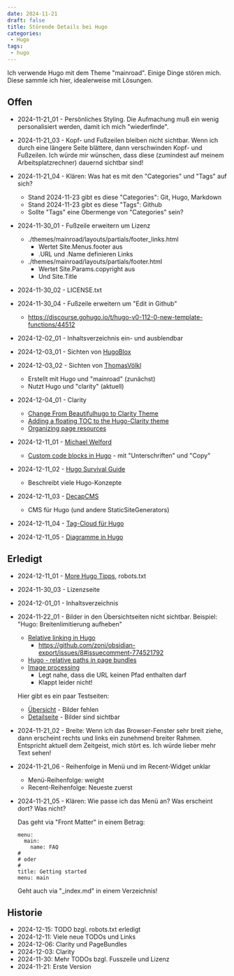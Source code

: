 ```yaml
---
date: 2024-11-21
draft: false
title: Störende Details bei Hugo
categories:
 - Hugo
tags:
 - hugo
---
```


<!--Störende Details bei Hugo-->
<!--=========================-->

Ich verwende Hugo mit dem Theme "mainroad".
Einige Dinge stören mich. Diese sammle
ich hier, idealerweise mit Lösungen.

<!--more-->

Offen
-----

- 2024-11-21_01 - Persönliches Styling. Die Aufmachung muß ein wenig personalisiert
  werden, damit ich mich "wiederfinde".

- 2024-11-21_03 - Kopf- und Fußzeilen bleiben nicht sichtbar. Wenn ich durch
  eine längere Seite blättere, dann verschwinden Kopf- und Fußzeilen.
  Ich würde mir wünschen, dass diese (zumindest auf meinem Arbeitsplatzrechner)
  dauernd sichtbar sind!

- 2024-11-21_04 - Klären: Was hat es mit den "Categories" und "Tags" auf
  sich?

  - Stand 2024-11-23 gibt es diese "Categories": Git, Hugo, Markdown
  - Stand 2024-11-23 gibt es diese "Tags": Github
  - Sollte "Tags" eine Obermenge von "Categories" sein?

- 2024-11-30_01 - Fußzeile erweitern um Lizenz

  - ./themes/mainroad/layouts/partials/footer_links.html
    - Wertet Site.Menus.footer aus
    - .URL und .Name definieren Links
  - ./themes/mainroad/layouts/partials/footer.html
    - Wertet Site.Params.copyright aus
    - Und Site.Title

- 2024-11-30_02 - LICENSE.txt

- 2024-11-30_04 - Fußzeile erweitern um "Edit in Github"

  - https://discourse.gohugo.io/t/hugo-v0-112-0-new-template-functions/44512

- 2024-12-02_01 - Inhaltsverzeichnis ein- und ausblendbar

- 2024-12-03_01 - Sichten von [HugoBlox](https://docs.hugoblox.com/)

- 2024-12-03_02 - Sichten von [ThomasVölkl](https://thomas-voelkl.de/hugo-website-erstellen/)

  - Erstellt mit Hugo und "mainroad" (zunächst)
  - Nutzt Hugo und "clarity" (aktuell)

- 2024-12-04_01 - Clarity

  - [Change From Beautifulhugo to Clarity Theme](https://blog.euc-rt.me/post/change-from-beautifulhugo-to-clarity-theme)
  - [Adding a floating TOC to the Hugo-Clarity theme](https://www.nodinrogers.com/post/2023-04-06-add-floating-toc-in-hugo-clarity-theme)
  - [Organizing page resources](https://github.com/chipzoller/hugo-clarity#organizing-page-resources)

- 2024-12-11_01 - [Michael Welford](https://its.mw/)

  - [Custom code blocks in Hugo](https://its.mw/posts/custom-code-blocks-hugo/) - mit "Unterschriften" und "Copy"

- 2024-12-11_02 - [Hugo Survival Guide](https://gist.github.com/janert/4e22671044ffb06ee970b04709dd7d81)

  - Beschreibt viele Hugo-Konzepte

- 2024-12-11_03 - [DecapCMS](https://github.com/decaporg/decap-cms)

  - CMS für Hugo (und andere StaticSiteGenerators)

- 2024-12-11_04 - [Tag-Cloud für Hugo](https://blog.cubieserver.de/2020/adding-a-tag-cloud-to-my-hugo-blog)

- 2024-12-11_05 - [Diagramme in Hugo](https://gohugo.io/content-management/diagrams)

Erledigt
--------

- 2024-12-11_01 - [More Hugo Tipps](https://its.mw/posts/more-hugo-tips-tricks/), robots.txt

- 2024-11-30_03 - Lizenzseite

- 2024-12-01_01 - Inhaltsverzeichnis

- 2024-11-22_01 - Bilder in den Übersichtseiten nicht sichtbar.
  Beispiel: "Hugo: Breitenlimitierung aufheben"

  - [Relative linking in Hugo](https://nick.groenen.me/notes/relative-linking-in-hugo/)
    - https://github.com/zoni/obsidian-export/issues/8#issuecomment-774521792
  - [Hugo - relative paths in page bundles](https://stackoverflow.com/questions/53464336/hugo-relative-paths-in-page-bundles)
  - [Image processing](https://gohugo.io/content-management/image-processing/)
    - Legt nahe, dass die URL keinen Pfad enthalten darf
    - Klappt leider nicht!

  Hier gibt es ein paar Testseiten:

  - [Übersicht](/tests) - Bilder fehlen
  - [Detailseite](/tests/2024-11-22_01-relative-links-to-images) - Bilder sind sichtbar

- 2024-11-21_02 - Breite: Wenn ich das Browser-Fenster sehr breit ziehe, dann
  erscheint rechts und links ein zunehmend breiter Rahmen.
  Entspricht aktuell dem Zeitgeist, mich stört es. Ich würde lieber
  mehr Text sehen!

- 2024-11-21_06 - Reihenfolge in Menü und im Recent-Widget unklar

  - Menü-Reihenfolge: weight
  - Recent-Reihenfolge: Neueste zuerst

- 2024-11-21_05 - Klären: Wie passe ich das Menü an? Was erscheint dort? Was
  nicht?

  Das geht via "Front Matter" in einem Betrag:

  ```
  menu:
    main:
      name: FAQ
  #
  # oder
  #
  title: Getting started
  menu: main
  ```

  Geht auch via "_index.md" in einem Verzeichnis!

Historie
--------

- 2024-12-15: TODO bzgl. robots.txt erledigt
- 2024-12-11: Viele neue TODOs und Links
- 2024-12-06: Clarity und PageBundles
- 2024-12-03: Clarity
- 2024-11-30: Mehr TODOs bzgl. Fusszeile und Lizenz
- 2024-11-21: Erste Version
